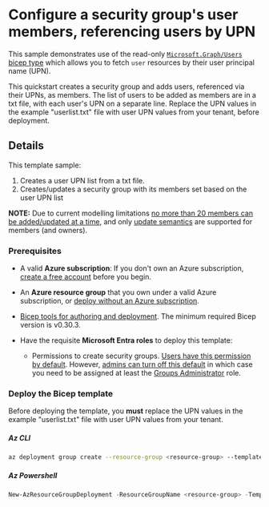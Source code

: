 # Configure a security group's user members, referencing users by UPN

This sample demonstrates use of the read-only [`Microsoft.Graph/Users` bicep type][users-ref] which allows you to
fetch `user` resources by their user principal name (UPN).

This quickstart creates a security group and adds users, referenced via their UPNs, as members.
The list of users to be added as members are in a txt file, with each user's UPN on a separate line.
Replace the UPN values in the example "userlist.txt" file with user UPN values from your tenant, before deployment.

## Details

This template sample:

1. Creates a user UPN list from a txt file.
2. Creates/updates a security group with its members set based on the user UPN list

**NOTE:** Due to current modelling limitations [no more than 20 members can be added/updated at a time][20-members], and only [update semantics][update-only] are supported for members (and owners).

### Prerequisites

- A valid **Azure subscription**: If you don't own an Azure subscription, [create a free account](https://azure.microsoft.com/free/) before you begin.
- An **Azure resource group** that you own under a valid Azure subscription, or [deploy without an Azure subscription][no-azure-sub].
- [Bicep tools for authoring and deployment](https://learn.microsoft.com/graph/templates/quickstart-install-bicep-tools). The minimum required Bicep version is v0.30.3.
- Have the requisite **Microsoft Entra roles** to deploy this template:

  - Permissions to create security groups. [Users have this permission by default](https://learn.microsoft.com/entra/fundamentals/users-default-permissions#compare-member-and-guest-default-permissions). However, [admins can turn off this default](https://learn.microsoft.com/entra/fundamentals/users-default-permissions#restrict-member-users-default-permissions) in which case you need to be assigned at least the [Groups Administrator](https://learn.microsoft.com/entra/identity/role-based-access-control/permissions-reference#groups-administrator) role.

### Deploy the Bicep template

Before deploying the template, you **must** replace the UPN values in the example "userlist.txt" file with user UPN values from your tenant.

##### Az CLI

```sh
az deployment group create --resource-group <resource-group> --template-file main.bicep --parameters date='2025-01-24'
```

##### Az Powershell

```powershell
New-AzResourceGroupDeployment -ResourceGroupName <resource-group> -TemplateFile .\main.bicep -date "2025-01-24"
```

[update-only]:https://learn.microsoft.com/graph/templates/known-issues-graph-bicep#deployment-behavior-group-members-and-owners-are-append-only
[20-members]:https://learn.microsoft.com/graph/templates/limitations#no-more-than-20-members-andor-owners-can-be-declared-for-a-groups-resource
[no-azure-sub]:https://learn.microsoft.com/graph/templates/how-to-deploy-without-azure-sub?view=graph-bicep-1.0&tabs=CLI
[users-ref]:https://learn.microsoft.com/graph/templates/reference/users?view=graph-bicep-1.0